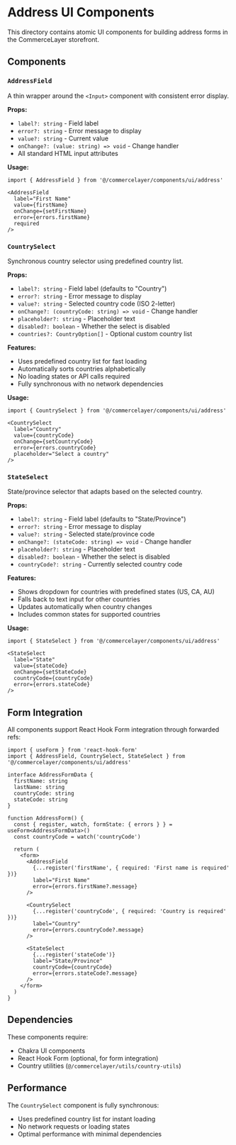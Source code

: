 # Address UI Components

This directory contains atomic UI components for building address forms in the CommerceLayer storefront.

## Components

### `AddressField`

A thin wrapper around the `<Input>` component with consistent error display.

**Props:**
- `label?: string` - Field label
- `error?: string` - Error message to display
- `value?: string` - Current value
- `onChange?: (value: string) => void` - Change handler
- All standard HTML input attributes

**Usage:**
```tsx
import { AddressField } from '@/commercelayer/components/ui/address'

<AddressField
  label="First Name"
  value={firstName}
  onChange={setFirstName}
  error={errors.firstName}
  required
/>
```

### `CountrySelect`

Synchronous country selector using predefined country list.

**Props:**
- `label?: string` - Field label (defaults to "Country")
- `error?: string` - Error message to display
- `value?: string` - Selected country code (ISO 2-letter)
- `onChange?: (countryCode: string) => void` - Change handler
- `placeholder?: string` - Placeholder text
- `disabled?: boolean` - Whether the select is disabled
- `countries?: CountryOption[]` - Optional custom country list

**Features:**
- Uses predefined country list for fast loading
- Automatically sorts countries alphabetically
- No loading states or API calls required
- Fully synchronous with no network dependencies

**Usage:**
```tsx
import { CountrySelect } from '@/commercelayer/components/ui/address'

<CountrySelect
  label="Country"
  value={countryCode}
  onChange={setCountryCode}
  error={errors.countryCode}
  placeholder="Select a country"
/>
```

### `StateSelect`

State/province selector that adapts based on the selected country.

**Props:**
- `label?: string` - Field label (defaults to "State/Province")
- `error?: string` - Error message to display
- `value?: string` - Selected state/province code
- `onChange?: (stateCode: string) => void` - Change handler
- `placeholder?: string` - Placeholder text
- `disabled?: boolean` - Whether the select is disabled
- `countryCode?: string` - Currently selected country code

**Features:**
- Shows dropdown for countries with predefined states (US, CA, AU)
- Falls back to text input for other countries
- Updates automatically when country changes
- Includes common states for supported countries

**Usage:**
```tsx
import { StateSelect } from '@/commercelayer/components/ui/address'

<StateSelect
  label="State"
  value={stateCode}
  onChange={setStateCode}
  countryCode={countryCode}
  error={errors.stateCode}
/>
```

## Form Integration

All components support React Hook Form integration through forwarded refs:

```tsx
import { useForm } from 'react-hook-form'
import { AddressField, CountrySelect, StateSelect } from '@/commercelayer/components/ui/address'

interface AddressFormData {
  firstName: string
  lastName: string
  countryCode: string
  stateCode: string
}

function AddressForm() {
  const { register, watch, formState: { errors } } = useForm<AddressFormData>()
  const countryCode = watch('countryCode')

  return (
    <form>
      <AddressField
        {...register('firstName', { required: 'First name is required' })}
        label="First Name"
        error={errors.firstName?.message}
      />
      
      <CountrySelect
        {...register('countryCode', { required: 'Country is required' })}
        label="Country"
        error={errors.countryCode?.message}
      />
      
      <StateSelect
        {...register('stateCode')}
        label="State/Province"
        countryCode={countryCode}
        error={errors.stateCode?.message}
      />
    </form>
  )
}
```

## Dependencies

These components require:
- Chakra UI components
- React Hook Form (optional, for form integration)
- Country utilities (`@/commercelayer/utils/country-utils`)

## Performance

The `CountrySelect` component is fully synchronous:
- Uses predefined country list for instant loading
- No network requests or loading states
- Optimal performance with minimal dependencies
